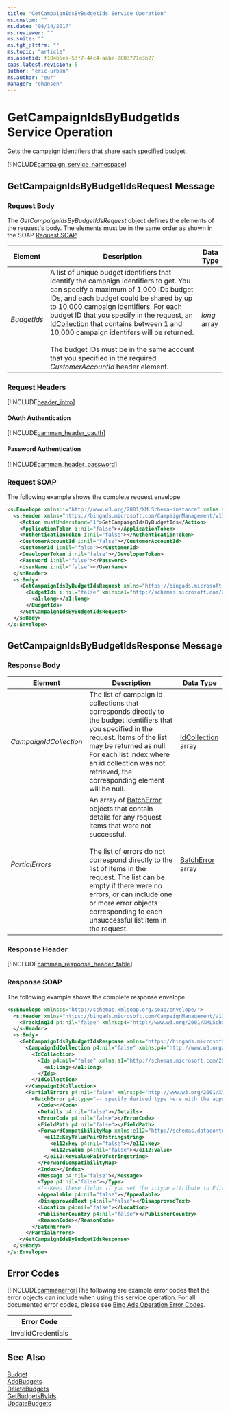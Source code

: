 ```yaml
---
title: "GetCampaignIdsByBudgetIds Service Operation"
ms.custom: ""
ms.date: "08/14/2017"
ms.reviewer: ""
ms.suite: ""
ms.tgt_pltfrm: ""
ms.topic: "article"
ms.assetid: f184b5ea-53f7-44c4-aabe-2803771e3b27
caps.latest.revision: 6
author: "eric-urban"
ms.author: "eur"
manager: "ehansen"
---
```

# GetCampaignIdsByBudgetIds Service Operation
Gets the campaign identifiers that share each specified budget.

[!INCLUDE[campaign_service_namespace](../campaign-api/includes/campaign-service-namespace.md)]

## <a name="request"></a>GetCampaignIdsByBudgetIdsRequest Message

### Request Body
The *GetCampaignIdsByBudgetIdsRequest* object defines the elements of the request's body. The elements must be in the same order as shown in the SOAP [Request SOAP](#request_soap).

|Element|Description|Data Type|
|-----------|---------------|-------------|
|*BudgetIds*|A list of unique budget identifiers that identify the campaign identifiers to get. You can specify a maximum of 1,000 IDs budget IDs, and each budget could be shared by up to 10,000 campaign identifiers. For each budget ID that you specify in the request, an [IdCollection](../campaign-api/idcollection-data-object.md) that contains between 1 and 10,000 campaign identifers will be returned. <br/><br/>The budget IDs must be in the same account that you specified in the required *CustomerAccountId* header element.|*long* array|

### Request Headers
[!INCLUDE[header_intro](../campaign-api/includes/header-intro.md)]
#### OAuth Authentication
[!INCLUDE[camman_header_oauth](../campaign-api/includes/camman-header-oauth.md)]
#### Password Authentication
[!INCLUDE[camman_header_password](../campaign-api/includes/camman-header-password.md)]
### <a name="request_soap"></a>Request SOAP
The following example shows the complete request envelope.

```xml
<s:Envelope xmlns:i="http://www.w3.org/2001/XMLSchema-instance" xmlns:s="http://schemas.xmlsoap.org/soap/envelope/">
  <s:Header xmlns="https://bingads.microsoft.com/CampaignManagement/v11">
    <Action mustUnderstand="1">GetCampaignIdsByBudgetIds</Action>
    <ApplicationToken i:nil="false"></ApplicationToken>
    <AuthenticationToken i:nil="false"></AuthenticationToken>
    <CustomerAccountId i:nil="false"></CustomerAccountId>
    <CustomerId i:nil="false"></CustomerId>
    <DeveloperToken i:nil="false"></DeveloperToken>
    <Password i:nil="false"></Password>
    <UserName i:nil="false"></UserName>
  </s:Header>
  <s:Body>
    <GetCampaignIdsByBudgetIdsRequest xmlns="https://bingads.microsoft.com/CampaignManagement/v11">
      <BudgetIds i:nil="false" xmlns:a1="http://schemas.microsoft.com/2003/10/Serialization/Arrays">
        <a1:long></a1:long>
      </BudgetIds>
    </GetCampaignIdsByBudgetIdsRequest>
  </s:Body>
</s:Envelope>
```

## <a name="response"></a>GetCampaignIdsByBudgetIdsResponse Message

### <a name="Body_Elements"></a>Response Body

|Element|Description|Data Type|
|-----------|---------------|-------------|
|*CampaignIdCollection*|The list of campaign id collections that corresponds directly to the budget identifiers that you specified in the request. Items of the list may be returned as null. For each list index where an id collection was not retrieved, the corresponding element will be null.|[IdCollection](../campaign-api/idcollection-data-object.md) array|
|*PartialErrors*|An array of [BatchError](../campaign-api/batcherror-data-object.md) objects that contain details for any request items that were not successful.<br /><br />The list of errors do not correspond directly to the list of items in the request. The list can be empty if there were no errors, or can include one or more error objects corresponding to each unsuccessful list item in the request.|[BatchError](../campaign-api/batcherror-data-object.md) array|

### <a name="Header_Elements"></a>Response Header
[!INCLUDE[camman_response_header_table](../campaign-api/includes/camman-response-header-table.md)]
### Response SOAP
The following example shows the complete response envelope.

```xml
<s:Envelope xmlns:s="http://schemas.xmlsoap.org/soap/envelope/">
  <s:Header xmlns="https://bingads.microsoft.com/CampaignManagement/v11">
    <TrackingId p4:nil="false" xmlns:p4="http://www.w3.org/2001/XMLSchema-instance"></TrackingId>
  </s:Header>
  <s:Body>
    <GetCampaignIdsByBudgetIdsResponse xmlns="https://bingads.microsoft.com/CampaignManagement/v11">
      <CampaignIdCollection p4:nil="false" xmlns:p4="http://www.w3.org/2001/XMLSchema-instance">
        <IdCollection>
          <Ids p4:nil="false" xmlns:a1="http://schemas.microsoft.com/2003/10/Serialization/Arrays">
            <a1:long></a1:long>
          </Ids>
        </IdCollection>
      </CampaignIdCollection>
      <PartialErrors p4:nil="false" xmlns:p4="http://www.w3.org/2001/XMLSchema-instance">
        <BatchError p4:type="-- specify derived type here with the appropriate prefix --">
          <Code></Code>
          <Details p4:nil="false"></Details>
          <ErrorCode p4:nil="false"></ErrorCode>
          <FieldPath p4:nil="false"></FieldPath>
          <ForwardCompatibilityMap xmlns:e112="http://schemas.datacontract.org/2004/07/System.Collections.Generic" p4:nil="false">
            <e112:KeyValuePairOfstringstring>
              <e112:key p4:nil="false"></e112:key>
              <e112:value p4:nil="false"></e112:value>
            </e112:KeyValuePairOfstringstring>
          </ForwardCompatibilityMap>
          <Index></Index>
          <Message p4:nil="false"></Message>
          <Type p4:nil="false"></Type>
          <!--Keep these fields if you set the i:type attribute to EditorialError-->
          <Appealable p4:nil="false"></Appealable>
          <DisapprovedText p4:nil="false"></DisapprovedText>
          <Location p4:nil="false"></Location>
          <PublisherCountry p4:nil="false"></PublisherCountry>
          <ReasonCode></ReasonCode>
        </BatchError>
      </PartialErrors>
    </GetCampaignIdsByBudgetIdsResponse>
  </s:Body>
</s:Envelope>
```

## <a name="errors"></a>Error Codes
[!INCLUDE[cammanerror](../campaign-api/includes/cammanerror.md)]The following are example  error codes that the error objects can include when using this service operation. For all documented error codes, please see [Bing Ads Operation Error Codes](http://go.microsoft.com/fwlink/?LinkId=511884).

|Error Code|
|--------------|
|InvalidCredentials|

## See Also
[Budget](../campaign-api/budget-data-object.md)  
[AddBudgets](../campaign-api/addbudgets-service-operation.md)  
[DeleteBudgets](../campaign-api/deletebudgets-service-operation.md)  
[GetBudgetsByIds](../campaign-api/getbudgetsbyids-service-operation.md)  
[UpdateBudgets](../campaign-api/updatebudgets-service-operation.md)  

